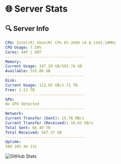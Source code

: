 # 🌐 Server Stats
## 🔍 Server Info
```yaml
CPU: Intel(R) Xeon(R) CPU E5-2699 v4 @ 1343.18MHz
CPU Usage: 7.50%
Cores: 44P | 88T
-----------------------------------
Memory:
Current Usage: 147.20 GB/503.74 GB
Available: 353.08 GB
-----------------------------------
Disk:
Current Usage: 112.85 GB/1.71 TB
Free: 1.52 TB
-----------------------------------
GPU:
No GPU detected
-----------------------------------
Network:
Current Transfer (Sent): 15.76 MB/s
Current Transfer (Received): 59.62 KB/s
Total Sent: 66.40 TB
Total Received: 567.37 GB
-----------------------------------
Uptime:
38d 16h 4m 13s
```
![GitHub Stats](https://img.shields.io/badge/Updated-2025-04-15_13:27:02-blue)